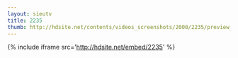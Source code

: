 ```yaml
---
layout: sieutv
title: 2235
thumb: http://hdsite.net/contents/videos_screenshots/2000/2235/preview_360p.mp4.jpg
---
```

{% include iframe src='http://hdsite.net/embed/2235' %}
 
